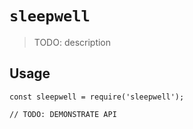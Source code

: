 # `sleepwell`

> TODO: description

## Usage

```
const sleepwell = require('sleepwell');

// TODO: DEMONSTRATE API
```
